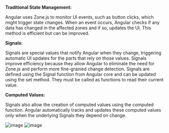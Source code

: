**Traditional State Management:**

Angular uses Zone.js to monitor UI events, such as button clicks, which might trigger state changes.
When an event occurs, Angular checks if any data has changed in the affected zones and if so, updates the UI. This method is efficient but can be improved.

**Signals:**

Signals are special values that notify Angular when they change, triggering automatic UI updates for the parts that rely on those values.
Signals improve efficiency because they allow Angular to eliminate the need for Zone.js and perform more fine-grained change detection.
Signals are defined using the Signal function from Angular core and can be updated using the set method. 
They must be called as functions to read their current value.

**Computed Values:**

Signals also allow the creation of computed values using the computed function. 
Angular automatically tracks and updates these computed values only when the underlying Signals they depend on change.

![image](https://github.com/user-attachments/assets/d512c063-77d9-4d38-a8a2-8bdf4287da91)
![image](https://github.com/user-attachments/assets/a9d5f38c-756e-47c2-a178-67cb697981a5)
